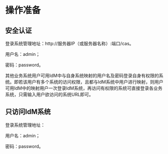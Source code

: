 #                                                                                                                                                                                                                                                                                                                                                                                                                                                                                                                                                                                                                                                         操作准备 

## 安全认证

登录系统管理地址：http:\/\/服务器IP（或服务器名称）:端口\/cas。

用户名：admin；

密码：password。

其他业务系统用户可用IdM中与自身系统映射的用户名及密码登录自身有权限的系统。即若该用户有多个系统的访问权限，且都与IdM系统中用户进行映射，则用户可用IdM中的映射用户一次登录IdM系统，再访问有权限的系统可直接登录各业务系统，只需输入用户欲访问的系统URL即可。

## 只访问IdM系统

登录系统管理地址：

用户名：admin；

密码：password。

